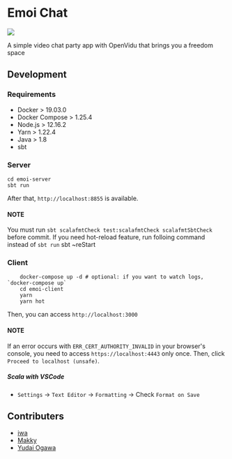 # Emoi Chat
![](https://github.com/ignission/emoi-chat/workflows/Build/badge.svg)

A simple video chat party app with OpenVidu that brings you a freedom space

## Development

### Requirements

- Docker > 19.03.0
- Docker Compose > 1.25.4
- Node.js > 12.16.2
- Yarn > 1.22.4
- Java > 1.8
- sbt

### Server
    cd emoi-server
    sbt run

After that, `http://localhost:8855` is available.

#### NOTE
You must run `sbt scalafmtCheck test:scalafmtCheck scalafmtSbtCheck` before commit.
If you need hot-reload feature, run folloing command instead of `sbt run`
    sbt ~reStart


### Client
```shell
    docker-compose up -d # optional: if you want to watch logs, `docker-compose up`
    cd emoi-client
    yarn
    yarn hot
```

Then, you can access `http://localhost:3000`


#### NOTE

If an error occurs with `ERR_CERT_AUTHORITY_INVALID` in your browser's console,
you need to access `https://localhost:4443` only once.
Then, click `Proceed to localhost (unsafe)`.

##### Scala with VSCode
- `Settings` -> `Text Editor` -> `Formatting` -> Check `Format on Save`


## Contributers

- [iwa](https://github.com/mananyuki)
- [Makky](https://github.com/makotofukuda)
- [Yudai Ogawa](https://github.com/yudaiogawa)
